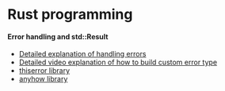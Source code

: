 # Rust programming

#### Error handling and std::Result
 - [Detailed explanation of handling errors](https://www.lpalmieri.com/posts/error-handling-rust/)
 - [Detailed video explanation of how to build custom error type](https://youtu.be/YFzF1AHYjes?t=2527)
 - [thiserror library](https://docs.rs/thiserror/)
 - [anyhow library](https://docs.rs/anyhow)
